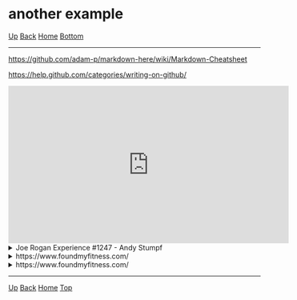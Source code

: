 <link rel="stylesheet" href="https://use.fontawesome.com/releases/v5.7.2/css/all.css" integrity="sha384-fnmOCqbTlWIlj8LyTjo7mOUStjsKC4pOpQbqyi7RrhN7udi9RwhKkMHpvLbHG9Sr" crossorigin="anonymous">

<span id="header"></span>
# another example

[<i class="fas fa-arrow-circle-up"></i> Up](../index.md)
[<i class="fas fa-arrow-circle-left"></i> Back](index.md)
[<i class="fas fa-home"></i> Home](/example/docs/index.md)
<a href="#footer"><i class="fas fa-asterisk"></i> Bottom</a>

---

https://github.com/adam-p/markdown-here/wiki/Markdown-Cheatsheet

https://help.github.com/categories/writing-on-github/

<div align="center">
    <iframe width="560" height="315" src="https://www.youtube.com/embed/bz1Masw5QDs" frameborder="0" allow="accelerometer; autoplay; encrypted-media; gyroscope; picture-in-picture" allowfullscreen></iframe>
</div>
<details>
		<summary>Joe Rogan Experience #1247 - Andy Stumpf</summary>
		<blockquote cite="https://www.youtube.com/watch?v=bz1Masw5QDs" style="padding-top:2px;padding-bottom:2px;">
			<div align="center">
    <iframe width="560" height="315" src="https://www.youtube.com/embed/bz1Masw5QDs" frameborder="0" allow="accelerometer; autoplay; encrypted-media; gyroscope; picture-in-picture" allowfullscreen></iframe>
</div>
		</blockquote>
	</details>

<details>
    <summary>https://www.foundmyfitness.com/</summary>
    <blockquote cite="https://www.foundmyfitness.com/" style="padding-top:2px;padding-bottom:2px;">
        <section>
            <img src="https://www.foundmyfitness.com/favicon.ico" width="16" height="16" alt="Site Icon">
            <i>www.foundmyfitness.com</i>
        </section>
        <section>
            <a href="https://www.foundmyfitness.com/">
                <b>FoundMyFitness</b>
            </a>
        </section>
        <section>
            Promoting strategies to increase healthspan, well-being, cognitive and physical performance through deeper understandings of nutrition, genetics, and cell biology.
        </section>
        <section>
            <img src="https://www.foundmyfitness.com/images/fmf-og-image.jpg" alt="Site Image">
        </section>
    </blockquote>
</details>

<details>
		<summary>https://www.foundmyfitness.com/</summary>
		<blockquote cite="https://www.foundmyfitness.com/" style="padding-top:2px;padding-bottom:2px;">
			<div align="center">
    <iframe width="852" height="315" src="https://www.foundmyfitness.com/" frameborder="0"></iframe>
</div>
		</blockquote>
	</details>


---
<span id="footer"></span>
[<i class="fas fa-arrow-circle-up"></i> Up](../index.md)
[<i class="fas fa-arrow-circle-left"></i> Back](index.md)
[<i class="fas fa-home"></i> Home](/example/docs/index.md)
<a href="#header"><i class="fas fa-asterisk"></i> Top</a>

